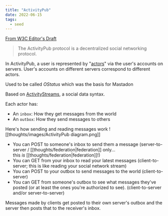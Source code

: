 ```yaml
---
title: "ActivityPub"
date: 2022-06-15
tags:
  - seed
---
```


[From W3C Editor's Draft](https://w3c.github.io/activitypub/)

> The ActivityPub protocol is a decentralized social networking protocol.

In ActivityPub, a user is represented by "[actors](https://w3c.github.io/activitypub/#actors)" via the user's accounts on servers. User's accounts on different servers correspond to different actors.

Used to be called _OStatus_ which was the basis for Mastadon

Based on [ActivityStreams](https://www.w3.org/TR/activitystreams-core/), a social data syntax.

Each actor has:

- An `inbox`: How they get messages from the world
- An `outbox`: How they send messages to others

Here's how sending and reading messages work
![[thoughts/images/ActivityPub diagram.png]]

- You can POST to someone's inbox to send them a message (server-to-server / [[thoughts/federation|federation]] only... this *is* [[thoughts/federation|federation]]!)
- You can GET from your inbox to read your latest messages (client-to-server; this is like reading your social network stream)
- You can POST to your outbox to send messages to the world (client-to-server)
- You can GET from someone's outbox to see what messages they've posted (or at least the ones you're authorized to see). (client-to-server and/or server-to-server)

Messages made by clients get posted to their own server's outbox and the server then posts that to the receiver's inbox.
